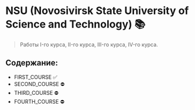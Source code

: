 # NSU (Novosivirsk State University of Science and Technology) 📚
> Работы I-го курса, II-го курса, III-го курса, IV-го курса.
## Содержание:
* FIRST_COURSE ✅
* SECOND_COURSE ⛔
* THIRD_COURSE ⛔
* FOURTH_COURSE ⛔
